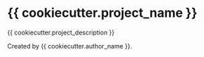 # {{ cookiecutter.project_name }}

{{ cookiecutter.project_description }}

Created by {{ cookiecutter.author_name }}.
